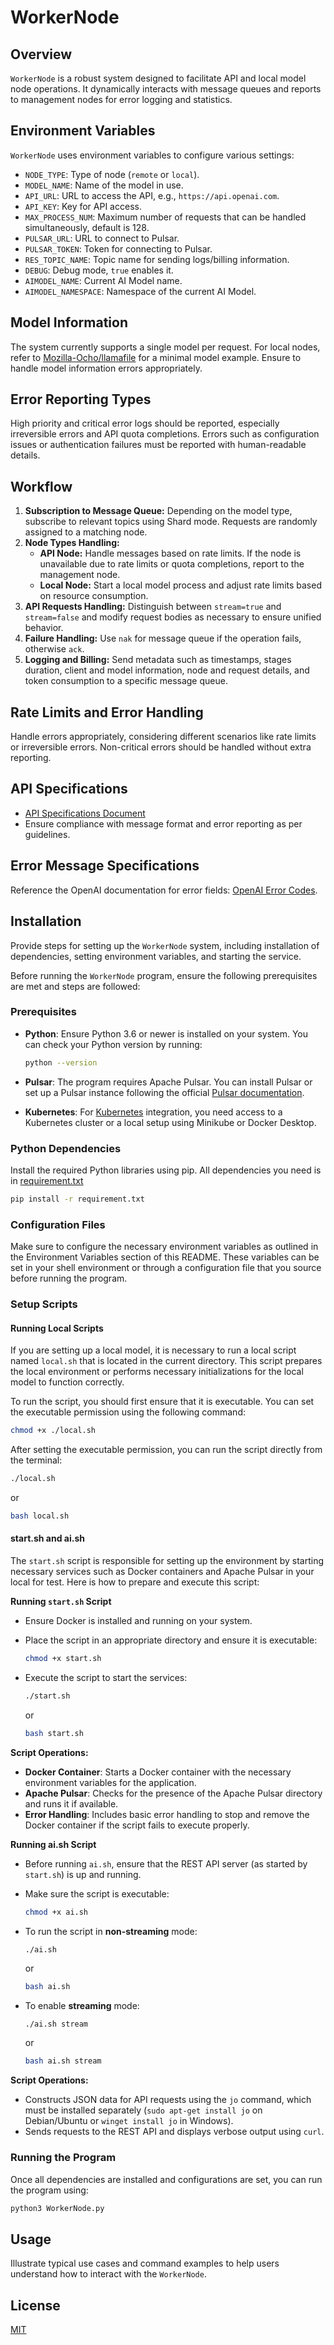 # WorkerNode

## Overview

`WorkerNode` is a robust system designed to facilitate API and local model node operations. It dynamically interacts with message queues and reports to management nodes for error logging and statistics.

## Environment Variables

`WorkerNode` uses environment variables to configure various settings:

- `NODE_TYPE`: Type of node (`remote` or `local`).
- `MODEL_NAME`: Name of the model in use.
- `API_URL`: URL to access the API, e.g., `https://api.openai.com`.
- `API_KEY`: Key for API access.
- `MAX_PROCESS_NUM`: Maximum number of requests that can be handled simultaneously, default is 128.
- `PULSAR_URL`: URL to connect to Pulsar.
- `PULSAR_TOKEN`: Token for connecting to Pulsar.
- `RES_TOPIC_NAME`: Topic name for sending logs/billing information.
- `DEBUG`: Debug mode, `true` enables it.
- `AIMODEL_NAME`: Current AI Model name.
- `AIMODEL_NAMESPACE`: Namespace of the current AI Model.

## Model Information

The system currently supports a single model per request. For local nodes, refer to [Mozilla-Ocho/llamafile](https://github.com/Mozilla-Ocho/llamafile) for a minimal model example. Ensure to handle model information errors appropriately.

## Error Reporting Types

High priority and critical error logs should be reported, especially irreversible errors and API quota completions. Errors such as configuration issues or authentication failures must be reported with human-readable details.

## Workflow

1. **Subscription to Message Queue:** Depending on the model type, subscribe to relevant topics using Shard mode. Requests are randomly assigned to a matching node.
2. **Node Types Handling:**
   - **API Node:** Handle messages based on rate limits. If the node is unavailable due to rate limits or quota completions, report to the management node.
   - **Local Node:** Start a local model process and adjust rate limits based on resource consumption.
3. **API Requests Handling:** Distinguish between `stream=true` and `stream=false` and modify request bodies as necessary to ensure unified behavior.
4. **Failure Handling:** Use `nak` for message queue if the operation fails, otherwise `ack`.
5. **Logging and Billing:** Send metadata such as timestamps, stages duration, client and model information, node and request details, and token consumption to a specific message queue.

## Rate Limits and Error Handling

Handle errors appropriately, considering different scenarios like rate limits or irreversible errors. Non-critical errors should be handled without extra reporting.

## API Specifications

- [API Specifications Document](https://github.com/uplion/main-api-service?tab=readme-ov-file#api-specification)
- Ensure compliance with message format and error reporting as per guidelines.

## Error Message Specifications

Reference the OpenAI documentation for error fields: [OpenAI Error Codes](https://platform.openai.com/docs/guides/error-codes/api-errors).

## Installation

Provide steps for setting up the `WorkerNode` system, including installation of dependencies, setting environment variables, and starting the service.

Before running the `WorkerNode` program, ensure the following prerequisites are met and steps are followed:

### Prerequisites

- **Python**: Ensure Python 3.6 or newer is installed on your system. You can check your Python version by running:

  ```bash
  python --version
  ```

- **Pulsar**: The program requires Apache Pulsar. You can install Pulsar or set up a Pulsar instance following the official [Pulsar documentation](https://pulsar.apache.org/docs/next/).

- **Kubernetes**: For [Kubernetes](https://kubernetes.io/docs/home/) integration, you need access to a Kubernetes cluster or a local setup using Minikube or Docker Desktop.

### Python Dependencies

Install the required Python libraries using pip. All dependencies you need is in [requirement.txt](WorkerNodePython/WorkerNode/requirement.txt)

```bash
pip install -r requirement.txt
```

### Configuration Files

Make sure to configure the necessary environment variables as outlined in the Environment Variables section of this README. These variables can be set in your shell environment or through a configuration file that you source before running the program.

### Setup Scripts

#### Running Local Scripts

If you are setting up a local model, it is necessary to run a local script named `local.sh` that is located in the current directory. This script prepares the local environment or performs necessary initializations for the local model to function correctly.

To run the script, you should first ensure that it is executable. You can set the executable permission using the following command:

```bash
chmod +x ./local.sh
```

After setting the executable permission, you can run the script directly from the terminal:

```bash
./local.sh
```

or

```bash
bash local.sh
```

#### start.sh and ai.sh

The `start.sh` script is responsible for setting up the environment by starting necessary services such as Docker containers and Apache Pulsar in your local for test. Here is how to prepare and execute this script:

**Running `start.sh` Script**

- Ensure Docker is installed and running on your system.

- Place the script in an appropriate directory and ensure it is executable:

  ```bash
  chmod +x start.sh
  ```

- Execute the script to start the services:

  ```bash
  ./start.sh
  ```

  or

  ```bash
  bash start.sh
  ```

**Script Operations:**

- **Docker Container**: Starts a Docker container with the necessary environment variables for the application.
- **Apache Pulsar**: Checks for the presence of the Apache Pulsar directory and runs it if available.
- **Error Handling**: Includes basic error handling to stop and remove the Docker container if the script fails to execute properly.

**Running ai.sh Script**

- Before running `ai.sh`, ensure that the REST API server (as started by `start.sh`) is up and running.

- Make sure the script is executable:

  ```bash
  chmod +x ai.sh
  ```

- To run the script in **non-streaming** mode:

  ```bash
  ./ai.sh
  ```

  or

  ```bash
  bash ai.sh
  ```

- To enable **streaming** mode:

  ```
  ./ai.sh stream
  ```

  or

  ```bash
  bash ai.sh stream
  ```

**Script Operations:**

- Constructs JSON data for API requests using the `jo` command, which must be installed separately (`sudo apt-get install jo` on Debian/Ubuntu or `winget install jo` in Windows).
- Sends requests to the REST API and displays verbose output using `curl`.



### Running the Program

Once all dependencies are installed and configurations are set, you can run the program using:

```bash
python3 WorkerNode.py
```



## Usage

Illustrate typical use cases and command examples to help users understand how to interact with the `WorkerNode`.

## License

[MIT](LICENSE)
